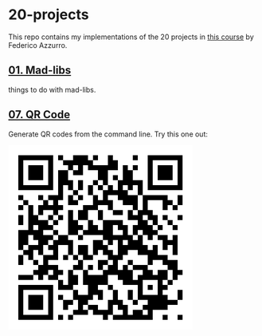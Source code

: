 # 20-projects

This repo contains my implementations of the 20 projects in 
[this course](https://www.udemy.com/course/great-python-projects/) by Federico Azzurro.

## [01. Mad-libs](01.%20Madlibs/madlibs.py)
things to do with mad-libs.

## [07. QR Code](07.%20QR%20Code/qr_code.py)
Generate QR codes from the command line. Try this one out: 

![test.png](07.%20QR%20Code/test.png)
